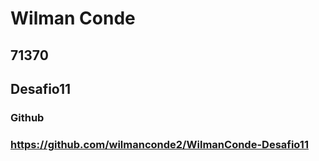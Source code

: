 # Wilman Conde
## 71370
## Desafio11
### Github
### https://github.com/wilmanconde2/WilmanConde-Desafio11
